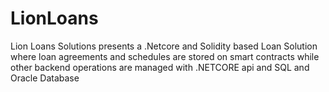 # LionLoans
Lion Loans Solutions presents a .Netcore and Solidity based Loan Solution where loan agreements and schedules are stored on smart contracts while other backend operations are managed with .NETCORE api and SQL and Oracle Database
